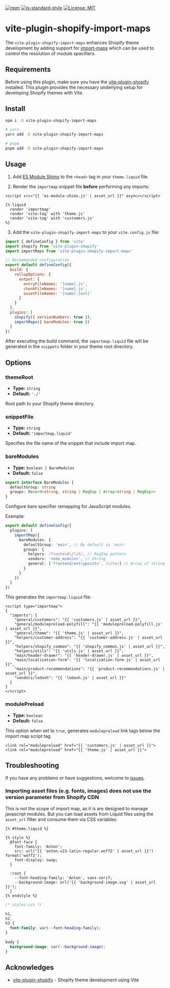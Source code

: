 [![npm](https://img.shields.io/npm/v/vite-plugin-shopify-import-maps?color=brightgreen)](https://www.npmjs.com/package/vite-plugin-shopify-import-maps) [![js-standard-style](https://img.shields.io/badge/code%20style-standard-brightgreen.svg)](https://standardjs.com) [![License: MIT](https://img.shields.io/badge/License-MIT-yellow.svg)](https://opensource.org/licenses/MIT)

# vite-plugin-shopify-import-maps

The `vite-plugin-shopify-import-maps` enhances Shopify theme development by adding support for [import-maps](https://github.com/WICG/import-maps) which can be used to control the resolution of module specifiers.

## Requirements

Before using this plugin, make sure you have the [vite-plugin-shopify](https://github.com/barrel/shopify-vite/tree/main/packages/vite-plugin-shopify) installed. This plugin provides the necessary underlying setup for developing Shopify themes with Vite.

## Install

```bash
npm i -D vite-plugin-shopify-import-maps

# yarn
yarn add -D vite-plugin-shopify-import-maps

# pnpm
pnpm add -D vite-plugin-shopify-import-maps
```

## Usage

1. Add [ES Module Shims](https://github.com/guybedford/es-module-shims#usage) to the `<head>` tag in your `theme.liquid` file.

2. Render the `importmap` snippet file **before** performing any imports:

```liquid
<script src="{{ 'es-module-shims.js' | asset_url }}" async></script>

{% liquid
  render 'importmap'
  render 'vite-tag' with 'theme.js'
  render 'vite-tag' with 'customers.js'
%}
```

3. Add the `vite-plugin-shopify-import-maps` to your `vite.config.js` file:

```js
import { defineConfig } from 'vite'
import shopify from 'vite-plugin-shopify'
import importMaps from 'vite-plugin-shopify-import-maps'

// Recommended configuration
export default defineConfig({
  build: {
    rollupOptions: {
      output: {
        entryFileNames: '[name].js',
        chunkFileNames: '[name].js',
        assetFileNames: '[name].[ext]'
      }
    }
  },
  plugins: [
    shopify({ versionNumbers: true }),
    importMaps({ bareModules: true })
  ]
})
```

After executing the build command, the `importmap.liquid` file will be generated in the `snippets` folder in your theme root directory.

## Options

### themeRoot

- **Type:** `string`
- **Default:** `'./'`

Root path to your Shopify theme directory.

### snippetFile

- **Type:** `string`
- **Default:** `'importmap.liquid'`

Specifies the file name of the snippet that include import map.

### bareModules

- **Type:** `boolean | BareModules`
- **Default:** `false`

```ts
export interface BareModules {
  defaultGroup: string
  groups: Record<string, string | RegExp | Array<string | RegExp>>
}
```

Configure bare specifier remapping for JavaScript modules.

Example:

```ts
export default defineConfig({
  plugins: [
    importMap({
      bareModules: {
        defaultGroup: 'main', // By default is 'main'
        groups: {
          helpers: /frontend\/lib/, // RegExp pattern
          vendors: 'node_modules', // String
          general: ['frontend/entrypoints', /vite/] // Array of string or RegExp pattern
        }
      }
    })
  ]
})
```

This generates the `importmap.liquid` file:

```liquid
<script type="importmap">
{
  "imports": {
    "general/customers": "{{ 'customers.js' | asset_url }}",
    "general/modulepreload-polyfill": "{{ 'modulepreload-polyfill.js' | asset_url }}",
    "general/theme": "{{ 'theme.js' | asset_url }}",
    "helpers/customer-address": "{{ 'customer-address.js' | asset_url }}",
    "helpers/shopify_common": "{{ 'shopify_common.js' | asset_url }}",
    "helpers/utils": "{{ 'utils.js' | asset_url }}",
    "main/header-drawer": "{{ 'header-drawer.js' | asset_url }}",
    "main/localization-form": "{{ 'localization-form.js' | asset_url }}",
    "main/product-recommendations": "{{ 'product-recommendations.js' | asset_url }}",
    "vendors/lodash": "{{ 'lodash.js' | asset_url }}"
  }
}
</script>
```

### modulePreload

- **Type:** `boolean`
- **Default:** `false`

This option when set to `true`, generates `modulepreload` link tags below the import map script tag.

```liquid
<link rel="modulepreload" href="{{ 'customers.js' | asset_url }}">
<link rel="modulepreload" href="{{ 'theme.js' | asset_url }}">
```

## Troubleshooting

If you have any problems or have suggestions, welcome to [issues](https://github.com/slavamak/vite-plugin-shopify-import-maps/issues).

### Importing asset files (e.g. fonts, images) does not use the version parameter from Shopify CDN

This is not the scope of import map, as it is are designed to manage javascript modules. But you can load assets from Liquid files using the `asset_url` filter and consume them via CSS variables:

```liquid
{% #theme.liquid %}

{% style %}
  @font-face {
    font-family: 'Anton';
    src: url("{{ 'anton-v23-latin-regular.woff2' | asset_url }}") format('woff2');
    font-display: swap;
  }

  :root {
    --font-heading-family: 'Anton', sans-serif;
    --background-image: url('{{ 'background-image.svg' | asset_url }}');
  }
{% endstyle %}
```

```css
/* styles.css */

h1,
h2,
h3 {
  font-family: var(--font-heading-family);
}

body {
  background-image: var(--background-image);
}
```

## Acknowledges

- [vite-plugin-shopify](https://github.com/barrel/shopify-vite) - Shopify theme development using Vite
